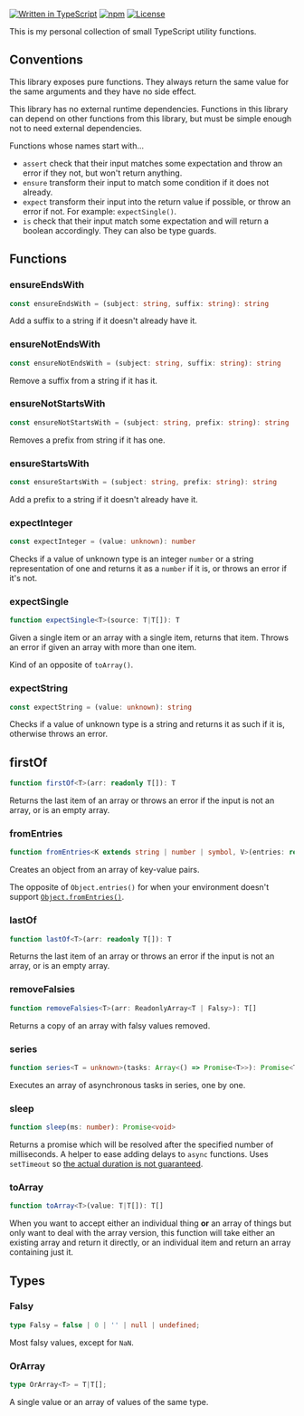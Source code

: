 [![Written in TypeScript](https://flat.badgen.net/badge/icon/TypeScript?icon=typescript&label)](http://www.typescriptlang.org/) [![npm](https://flat.badgen.net/npm/v/@mtti/funcs?icon=npm&label)](https://www.npmjs.com/package/@mtti/funcs) [![License](https://flat.badgen.net/github/license/mtti/funcs)](https://github.com/mtti/funcs/blob/master/LICENSE)

This is my personal collection of small TypeScript utility functions.

## Conventions

This library exposes pure functions. They always return the same value for the same arguments and they have no side effect.

This library has no external runtime dependencies. Functions in this library can depend on other functions from this library, but must be simple enough not to need external dependencies.

Functions whose names start with...

* `assert` check that their input matches some expectation and throw an error if they not, but won't return anything.
* `ensure` transform their input to match some condition if it does not already.
* `expect` transform their input into the return value if possible, or throw an error if not. For example: `expectSingle()`.
* `is` check that their input match some expectation and will return a boolean accordingly. They can also be type guards.

## Functions

### ensureEndsWith

```typescript
const ensureEndsWith = (subject: string, suffix: string): string
```

Add a suffix to a string if it doesn't already have it.

### ensureNotEndsWith

```typescript
const ensureNotEndsWith = (subject: string, suffix: string): string
```

Remove a suffix from a string if it has it.

### ensureNotStartsWith

```typescript
const ensureNotStartsWith = (subject: string, prefix: string): string
```

Removes a prefix from string if it has one.

### ensureStartsWith

```typescript
const ensureStartsWith = (subject: string, prefix: string): string
```

Add a prefix to a string if it doesn't already have it.

### expectInteger

```typescript
const expectInteger = (value: unknown): number
```

Checks if a value of unknown type is an integer `number` or a string representation of one and returns it as a `number` if it is, or throws an error if it's not.

### expectSingle

```typescript
function expectSingle<T>(source: T|T[]): T
```

Given a single item or an array with a single item, returns that item. Throws an error if given an array with more than one item.

Kind of an opposite of `toArray()`.

### expectString

```typescript
const expectString = (value: unknown): string
```

Checks if a value of unknown type is a string and returns it as such  if it is, otherwise throws an error.

## firstOf

```typescript
function firstOf<T>(arr: readonly T[]): T
```

Returns the last item of an array or throws an error if the input is not an array, or is an empty array.

### fromEntries

```typescript
function fromEntries<K extends string | number | symbol, V>(entries: readonly [string, V][]): Record<K, V>
```

Creates an object from an array of key-value pairs.

The opposite of `Object.entries()` for when your environment doesn't support [`Object.fromEntries()`](https://developer.mozilla.org/en-US/docs/Web/JavaScript/Reference/Global_Objects/Object/fromEntries).

### lastOf

```typescript
function lastOf<T>(arr: readonly T[]): T
```

Returns the last item of an array or throws an error if the input is not an array, or is an empty array.

### removeFalsies

```typescript
function removeFalsies<T>(arr: ReadonlyArray<T | Falsy>): T[]
```

Returns a copy of an array with falsy values removed.

### series

```typescript
function series<T = unknown>(tasks: Array<() => Promise<T>>): Promise<T[]>
```

Executes an array of asynchronous tasks in series, one by one.

### sleep

```typescript
function sleep(ms: number): Promise<void>
```

Returns a promise which will be resolved after the specified number of milliseconds. A helper to ease adding delays to `async` functions. Uses `setTimeout` so [the actual duration is not guaranteed](https://nodejs.org/api/timers.html#timers_settimeout_callback_delay_args).

### toArray

```typescript
function toArray<T>(value: T|T[]): T[]
```

When you want to accept either an individual thing **or** an array of things but only want to deal with the array version, this function will take either an existing array and return it directly, or an individual item and return an array containing just it.

## Types

### Falsy

```typescript
type Falsy = false | 0 | '' | null | undefined;
```

Most falsy values, except for `NaN`.

### OrArray

```typescript
type OrArray<T> = T|T[];
```

A single value or an array of values of the same type.
